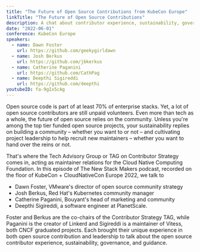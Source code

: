```yaml
---
title: "The Future of Open Source Contributions from KubeCon Europe"
linkTitle: "The Future of Open Source Contributions"
description: A chat about contributor experience, sustainability, governance, and guidance
date: "2022-06-01"
conference: KubeCon Europe
speakers:
  - name: Dawn Foster
    url: https://github.com/geekygirldawn
  - name: Josh Berkus
    url: https://github.com/jbkerkus
  - name: Catherine Paganini
    url: https://github.com/CathPag
  - name: Deepthi Sigireddi
    url: https://github.com/deepthi
youtubeID: fa-9gIx5cAg
---
```


Open source code is part of at least 70% of enterprise stacks. Yet, a lot of open source contributors are still unpaid volunteers. Even more than tech as a whole, the future of open source relies on the community. Unless you're among the top tier funded open source projects, your sustainability replies on building a community – whether you want to or not – and cultivating project leadership to help recruit new maintainers – whether you want to hand over the reins or not.

That's where the Tech Advisory Group or TAG on Contributor Strategy comes in, acting as maintainer relations for the Cloud Native Computing Foundation. In this episode of The New Stack Makers podcast, recorded on the floor of KubeCon + CloudNativeCon Europe 2022, we talk to 
* Dawn Foster, VMware's director of open source community strategy
* Josh Berkus, Red Hat's Kubernetes community manager
* Catherine Paganini, Bouyant's head of marketing and community
* Deepthi Sigireddi, a software engineer at PlanetScale.

Foster and Berkus are the co-chairs of the Contributor Strategy TAG, while Paganini is the creator of Linkerd and Sigireddi is a maintainer of Vitess, both CNCF graduated projects. Each brought their unique experience in both open source contribution and leadership to talk about the open source contributor experience, sustainability, governance, and guidance.
